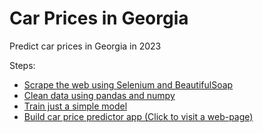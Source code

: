 # Car Prices in Georgia
 Predict car prices in Georgia in 2023

Steps:
- <a href="https://github.com/GiorgiChkhitunidze/Car-Prices-in-Georgia/blob/main/Scrape%20Web.py">Scrape the web using Selenium and BeautifulSoap</a>
- <a href="https://github.com/GiorgiChkhitunidze/Car-Prices-in-Georgia/blob/main/Cleaning.ipynb">Clean data using pandas and numpy</a>
- <a href="https://github.com/GiorgiChkhitunidze/Car-Prices-in-Georgia/blob/main/Training.ipynb">Train just a simple model</a>
- <a href="https://car-prices-in-georgia-c4oyqrqc6evgoakvxykdtc.streamlit.app/">Build car price predictor app (Click to visit a web-page)</a>
